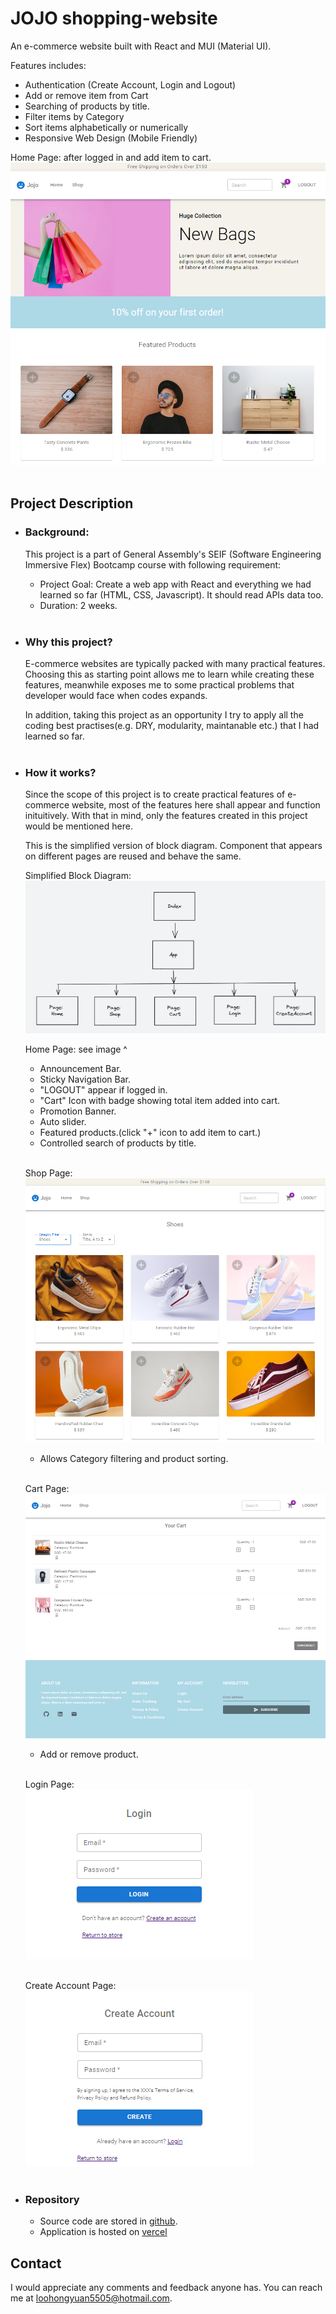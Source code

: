 # JOJO shopping-website

An e-commerce website built with React and MUI (Material UI).

Features includes:

- Authentication (Create Account, Login and Logout)
- Add or remove item from Cart
- Searching of products by title.
- Filter items by Category
- Sort items alphabetically or numerically
- Responsive Web Design (Mobile Friendly)

Home Page: after logged in and add item to cart.
![Home Page Logged In](./public/imges/home-page.PNG)<br> <br>

## Project Description

- ### Background:

  This project is a part of General Assembly's SEIF (Software Engineering Immersive Flex) Bootcamp course with following requirement:

  - Project Goal: Create a web app with React and everything we had learned so far (HTML, CSS, Javascript). It should read APIs data too.
  - Duration: 2 weeks. <br> <br>

- ### Why this project?

  E-commerce websites are typically packed with many practical features. Choosing this as starting point allows me to learn while creating these features, meanwhile exposes me to some practical problems that developer would face when codes expands.

  In addition, taking this project as an opportunity I try to apply all the coding best practises(e.g. DRY, modularity, maintanable etc.) that I had learned so far.<br> <br>

- ### How it works?

  Since the scope of this project is to create practical features of e-commerce website, most of the features here shall appear and function inituitively. With that in mind, only the features created in this project would be mentioned here.

  This is the simplified version of block diagram. Component that appears on different pages are reused and behave the same.

  Simplified Block Diagram:
  ![Simplified Block Diagram](./public/imges/block-diagram.PNG)

  Home Page: see image ^

  - Announcement Bar.
  - Sticky Navigation Bar.
  - "LOGOUT" appear if logged in.
  - "Cart" Icon with badge showing total item added into cart.
  - Promotion Banner.
  - Auto slider.
  - Featured products.(click "+" icon to add item to cart.)
  - Controlled search of products by title.
    <br><br>

  Shop Page:
  ![Simplified Block Diagram](./public/imges/shop-page.PNG)

  - Allows Category filtering and product sorting.
    <br><br>

  Cart Page:
  ![Simplified Block Diagram](./public/imges/cart-page.PNG)

  - Add or remove product.
    <br><br>

  Login Page:<br>
  ![Simplified Block Diagram](./public/imges/login.PNG)
  <br><br>

  Create Account Page:<br>
  ![Simplified Block Diagram](./public/imges/createAccount.PNG)<br><br>

- ### Repository

  - Source code are stored in [github](https://github.com/hongyuanloo/jojo-shopping-website).
  - Application is hosted on [vercel](https://shopping-website-two.vercel.app/)

## Contact

I would appreciate any comments and feedback anyone has.
You can reach me at loohongyuan5505@hotmail.com.
